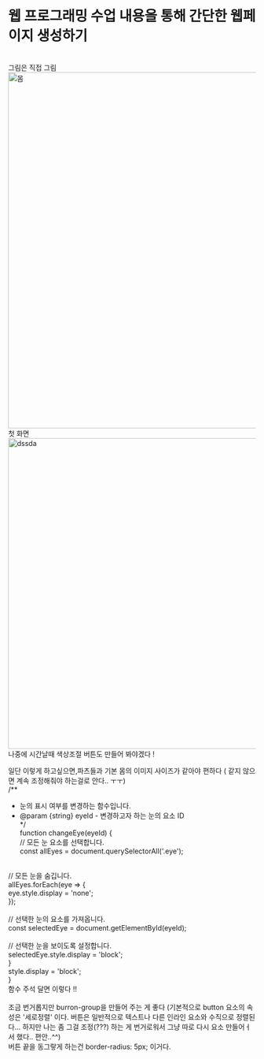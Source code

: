 <h1> 웹 프로그래밍 수업 내용을 통해 간단한 웹페이지 생성하기</h1>
<br>
그림은 직접 그림
<br>

<img width="723" alt="몸" src="https://github.com/Sossoh/WebP23/assets/128332587/ce40caec-044e-485c-8027-7009a27e9a9c">
<br>
첫 화면
<br>
<img width="631" alt="dssda" src="https://github.com/Sossoh/WebP23/assets/128332587/8ff9795c-beed-49b8-85b0-2a78345c4b5b">
<br>
나중에 시간날때 색상조절 버튼도 만들어 봐야겠다 !

<br>

일단 이렇게 하고싶으면,파츠들과 기본 몸의 이미지 사이즈가 같아야 편하다 ( 같지 않으면 계속 조정해줘야 하는걸로 안다.. ㅜㅜ)
<br>
/**<br>
 * 눈의 표시 여부를 변경하는 함수입니다.<br>
 * @param {string} eyeId - 변경하고자 하는 눈의 요소 ID<br>
 */<br>
function changeEye(eyeId) {<br>
    // 모든 눈 요소를 선택합니다.<br>
    const allEyes = document.querySelectorAll('.eye');<br>
<br>
    // 모든 눈을 숨깁니다.<br>
    allEyes.forEach(eye => {<br>
        eye.style.display = 'none';<br>
    });<br>
<br>
    // 선택한 눈의 요소를 가져옵니다.<br>
    const selectedEye = document.getElementById(eyeId);<br>
<br>
    // 선택한 눈을 보이도록 설정합니다.<br>
    selectedEye.style.display = 'block';<br>
}<br>
style.display = 'block';<br>
}<br>
함수 주석 달면 이렇다 !!<br>
<br>
조금 번거롭지만 burron-group을 만들어 주는 게 좋다 (기본적으로 button 요소의 속성은 '세로정렬' 이다. 버튼은 일반적으로 텍스트나 다른 인라인 요소와 수직으로 정렬된다... 하지만 나는 좀 그걸 조정(???) 하는 게 번거로워서 그냥 따로 다시 요소 만들어ㅓ서 했다.. 편안..^^)
<br>
버튼 끝을 동그랗게 하는건 border-radius: 5px;  이거다.
